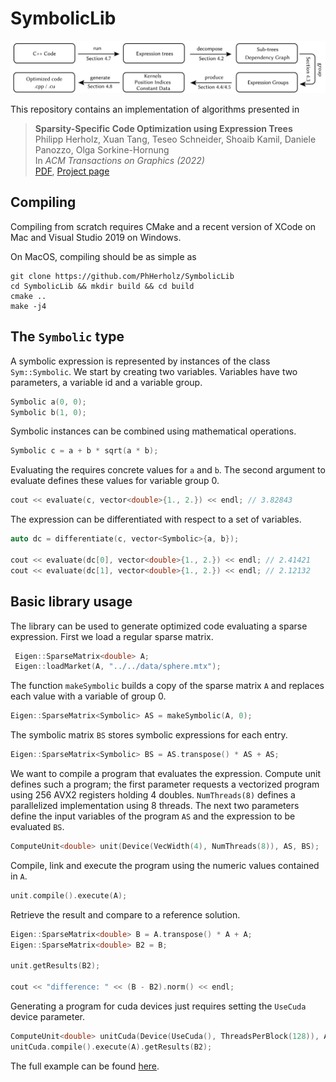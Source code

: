 # SymbolicLib

![teaser](flow.png)

This repository contains an implementation of algorithms presented in

> **Sparsity-Specific Code Optimization using Expression Trees**<br/>
> Philipp Herholz,  Xuan Tang, Teseo Schneider, Shoaib Kamil, Daniele Panozzo, Olga Sorkine-Hornung<br/>
> In *ACM Transactions on Graphics (2022)*<br/>
> [PDF](https://igl.ethz.ch/projects/sscoet/sscoet_main.pdf),
> [Project page](https://igl.ethz.ch/projects/sscoet/)

## Compiling

Compiling from scratch requires CMake and a recent version of XCode on Mac and
Visual Studio 2019 on Windows.

On MacOS, compiling should be as simple as
```
git clone https://github.com/PhHerholz/SymbolicLib
cd SymbolicLib && mkdir build && cd build
cmake .. 
make -j4
```
## The `Symbolic` type

 A symbolic expression is represented by instances of the class `Sym::Symbolic`. We start by creating two variables. Variables have two parameters, a variable id and a variable group.

```cpp
Symbolic a(0, 0);
Symbolic b(1, 0);
```
Symbolic instances can be combined using mathematical operations.
```cpp 
Symbolic c = a + b * sqrt(a * b);
```
Evaluating the requires concrete values for `a` and `b`. The second argument to evaluate defines these values for variable group 0.
```cpp 
cout << evaluate(c, vector<double>{1., 2.}) << endl; // 3.82843
```
The expression can be differentiated with respect to a set of variables.
```cpp 
auto dc = differentiate(c, vector<Symbolic>{a, b});
   
cout << evaluate(dc[0], vector<double>{1., 2.}) << endl; // 2.41421
cout << evaluate(dc[1], vector<double>{1., 2.}) << endl; // 2.12132
```

## Basic library usage
The library can be used to generate optimized code evaluating a sparse expression. First we load a regular sparse matrix.
```cpp 
 Eigen::SparseMatrix<double> A;
 Eigen::loadMarket(A, "../../data/sphere.mtx");
```
The function `makeSymbolic` builds a copy of the sparse matrix `A` and replaces each value with a variable of group 0.
```cpp 
Eigen::SparseMatrix<Symbolic> AS = makeSymbolic(A, 0);
```
The symbolic matrix `BS` stores symbolic expressions for each entry.
```cpp
Eigen::SparseMatrix<Symbolic> BS = AS.transpose() * AS + AS;
```
We want to compile a program that evaluates the expression. Compute unit defines such a program; the first parameter requests a vectorized program using 256 AVX2 registers holding 4 doubles. `NumThreads(8)` defines a parallelized implementation using 8 threads. The next two parameters define the input variables of the program `AS` and the expression to be evaluated `BS`.
```cpp
ComputeUnit<double> unit(Device(VecWidth(4), NumThreads(8)), AS, BS);
```
 Compile, link and execute the program using the numeric values contained in `A`.
```cpp
unit.compile().execute(A);
```
 Retrieve the result and compare to a reference solution.
```cpp
Eigen::SparseMatrix<double> B = A.transpose() * A + A;
Eigen::SparseMatrix<double> B2 = B;

unit.getResults(B2);

cout << "difference: " << (B - B2).norm() << endl;
```
Generating a program for cuda devices just requires setting the `UseCuda` device parameter.
```cpp
ComputeUnit<double> unitCuda(Device(UseCuda(), ThreadsPerBlock(128)), AS, BS);
unitCuda.compile().execute(A).getResults(B2);
```
The full example can be found [here](https://github.com/PhHerholz/SymbolicLib/blob/main/src/Examples/Tutorial/main.cpp).

